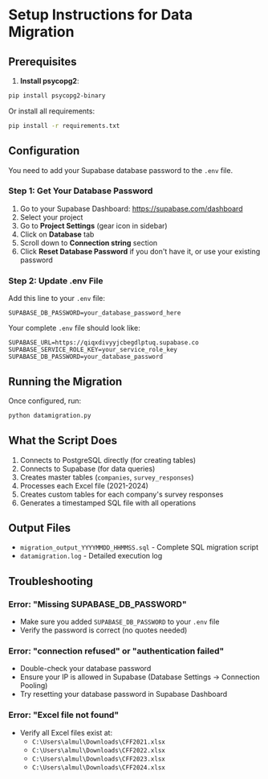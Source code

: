 # Setup Instructions for Data Migration

## Prerequisites

1. **Install psycopg2**:
```bash
pip install psycopg2-binary
```

Or install all requirements:
```bash
pip install -r requirements.txt
```

## Configuration

You need to add your Supabase database password to the `.env` file.

### Step 1: Get Your Database Password

1. Go to your Supabase Dashboard: https://supabase.com/dashboard
2. Select your project
3. Go to **Project Settings** (gear icon in sidebar)
4. Click on **Database** tab
5. Scroll down to **Connection string** section
6. Click **Reset Database Password** if you don't have it, or use your existing password

### Step 2: Update .env File

Add this line to your `.env` file:

```env
SUPABASE_DB_PASSWORD=your_database_password_here
```

Your complete `.env` file should look like:

```env
SUPABASE_URL=https://qiqxdivyyjcbegdlptuq.supabase.co
SUPABASE_SERVICE_ROLE_KEY=your_service_role_key
SUPABASE_DB_PASSWORD=your_database_password
```

## Running the Migration

Once configured, run:

```bash
python datamigration.py
```

## What the Script Does

1. Connects to PostgreSQL directly (for creating tables)
2. Connects to Supabase (for data queries)
3. Creates master tables (`companies`, `survey_responses`)
4. Processes each Excel file (2021-2024)
5. Creates custom tables for each company's survey responses
6. Generates a timestamped SQL file with all operations

## Output Files

- `migration_output_YYYYMMDD_HHMMSS.sql` - Complete SQL migration script
- `datamigration.log` - Detailed execution log

## Troubleshooting

### Error: "Missing SUPABASE_DB_PASSWORD"
- Make sure you added `SUPABASE_DB_PASSWORD` to your `.env` file
- Verify the password is correct (no quotes needed)

### Error: "connection refused" or "authentication failed"
- Double-check your database password
- Ensure your IP is allowed in Supabase (Database Settings -> Connection Pooling)
- Try resetting your database password in Supabase Dashboard

### Error: "Excel file not found"
- Verify all Excel files exist at:
  - `C:\Users\almul\Downloads\CFF2021.xlsx`
  - `C:\Users\almul\Downloads\CFF2022.xlsx`
  - `C:\Users\almul\Downloads\CFF2023.xlsx`
  - `C:\Users\almul\Downloads\CFF2024.xlsx`
